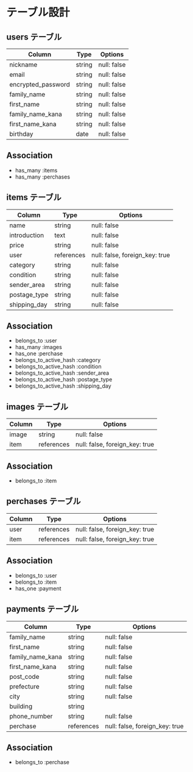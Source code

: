# テーブル設計

## users テーブル

| Column             | Type   | Options     |
|------------------- | ------ | ----------- |
| nickname           | string | null: false |
| email              | string | null: false |
| encrypted_password | string | null: false |
| family_name        | string | null: false |
| first_name         | string | null: false |
| family_name_kana   | string | null: false |
| first_name_kana    | string | null: false |
| birthday           | date   | null: false |

## Association

- has_many :items
- has_many :perchases

## items テーブル

| Column             | Type       | Options                        |
|------------------- | ---------- | ------------------------------ |
| name               | string     | null: false                    |
| introduction       | text       | null: false                    |
| price              | string     | null: false                    |
| user               | references | null: false, foreign_key: true |
| category           | string     | null: false                    |
| condition          | string     | null: false                    |
| sender_area        | string     | null: false                    |
| postage_type       | string     | null: false                    |
| shipping_day       | string     | null: false                    |

## Association

- belongs_to             :user
- has_many               :images
- has_one                :perchase
- belongs_to_active_hash :category
- belongs_to_active_hash :condition
- belongs_to_active_hash :sender_area
- belongs_to_active_hash :postage_type
- belongs_to_active_hash :shipping_day

## images テーブル

| Column             | Type       | Options                        |
|------------------- | ---------- | ------------------------------ |
| image              | string     | null: false                    |
| item               | references | null: false, foreign_key: true |

## Association

- belongs_to :item

## perchases テーブル

| Column             | Type       | Options                        |
|------------------- | ------     | ------------------------------ |
| user               | references | null: false, foreign_key: true |
| item               | references | null: false, foreign_key: true |

## Association

- belongs_to :user
- belongs_to :item
- has_one    :payment

## payments テーブル

| Column             | Type       | Options                        |
|------------------- | ---------- | ------------------------------ |
| family_name        | string     | null: false                    |
| first_name         | string     | null: false                    |
| family_name_kana   | string     | null: false                    |
| first_name_kana    | string     | null: false                    |
| post_code          | string     | null: false                    |
| prefecture         | string     | null: false                    |
| city               | string     | null: false                    |
| building           | string     |                                |
| phone_number       | string     | null: false                    |
| perchase           | references | null: false, foreign_key: true |

## Association

- belongs_to :perchase
